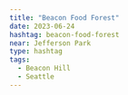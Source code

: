 ```yaml
---
title: "Beacon Food Forest"
date: 2023-06-24
hashtag: beacon-food-forest
near: Jefferson Park
type: hashtag
tags:
  - Beacon Hill
  - Seattle
---
```


